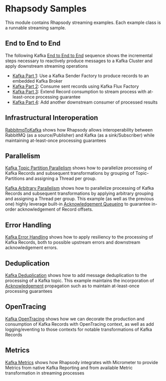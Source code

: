 # Rhapsody Samples
This module contains Rhapsody streaming examples. Each example class is a runnable streaming sample.

## End to End to End
The following Kafka [End to End to End](src/main/java/com/expediagroup/rhapsody/samples/endtoendtoend) sequence shows the incremental steps necessary to reactively produce messages to a Kafka Cluster and apply downstream streaming operations
- [Kafka Part 1](src/main/java/com/expediagroup/rhapsody/samples/endtoendtoend/KafkaPart1.java): Use a Kafka Sender Factory to produce records to an embedded Kafka Broker
- [Kafka Part 2](src/main/java/com/expediagroup/rhapsody/samples/endtoendtoend/KafkaPart2.java): Consume sent records using Kafka Flux Factory
- [Kafka Part 3](src/main/java/com/expediagroup/rhapsody/samples/endtoendtoend/KafkaPart3.java): Extend Record consumption to stream process with at-least-once processing guarantee
- [Kafka Part 4](src/main/java/com/expediagroup/rhapsody/samples/endtoendtoend/KafkaPart4.java): Add another downstream consumer of processed results

## Infrastructural Interoperation
[RabbitmqToKafka](src/main/java/com/expediagroup/rhapsody/samples/infrastructuralinteroperability/RabbitmqToKafka.java) shows how Rhapsody allows interoperability between RabbitMQ (as a source/Publisher) and Kafka (as a sink/Subscriber) while maintaining at-least-once processing guarantees

## Parallelism
[Kafka Topic Partition Parallelism](src/main/java/com/expediagroup/rhapsody/samples/parallelism/KafkaTopicPartitionParallelism.java) shows how to parallelize processing of Kafka Records and subsequent transformations by grouping of Topic-Partitions and assigning a Thread per group.
 
[Kafka Arbitrary Parallelism](src/main/java/com/expediagroup/rhapsody/samples/parallelism/KafkaArbitraryParallelism.java) shows how to parallelize processing of Kafka Records and subsequent transformations by applying arbitrary grouping and assigning a Thread per group. This example (as well as the previous one) highly leverage built-in [Acknowledgement Queueing](../core/src/main/java/com/expediagroup/rhapsody/core/acknowledgement/AcknowledgementQueuingSubscriber.java) to guarantee in-order acknowledgement of Record offsets.

## Error Handling
[Kafka Error Handling](src/main/java/com/expediagroup/rhapsody/samples/errorhandling/KafkaErrorHandling.java) shows how to apply resiliency to the processing of Kafka Records, both to possible upstream errors and downstream acknowledgement errors.

## Deduplication
[Kafka Deduplication](src/main/java/com/expediagroup/rhapsody/samples/deduplication/KafkaDeduplication.java) shows how to add message deduplication to the processing of a Kafka topic. This example maintains the incorporation of [Acknowledgement](../api/src/main/java/com/expediagroup/rhapsody/api/Acknowledgeable.java) propagation such as to maintain at-least-once processing guarantees

## OpenTracing
[Kafka OpenTracing](src/main/java/com/expediagroup/rhapsody/samples/opentracing/KafkaOpenTracing.java) shows how we can decorate the production and consumption of Kafka Records with OpenTracing context, as well as add logging/eventing to those contexts for notable transformations of Kafka Records

## Metrics
[Kafka Metrics](src/main/java/com/expediagroup/rhapsody/samples/metrics/KafkaMetrics.java) shows how Rhapsody integrates with Micrometer to provide Metrics from native Kafka Reporting and from available Metric transformation in streaming processes
